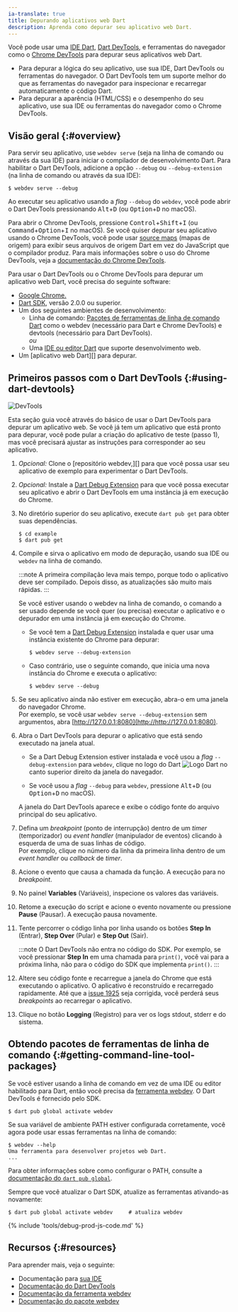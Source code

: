 ```yaml
---
ia-translate: true
title: Depurando aplicativos web Dart
description: Aprenda como depurar seu aplicativo web Dart.
---
```


Você pode usar uma [IDE Dart][IDE], [Dart DevTools][], e ferramentas do
navegador como o [Chrome DevTools][] para depurar seus aplicativos web Dart.

* Para depurar a lógica do seu aplicativo, use sua IDE, Dart DevTools ou
  ferramentas do navegador. O Dart DevTools tem um suporte melhor do que as
  ferramentas do navegador para inspecionar e recarregar
  automaticamente o código Dart.
* Para depurar a aparência (HTML/CSS) e o desempenho do seu aplicativo,
  use sua IDE ou ferramentas do navegador como o Chrome DevTools.


## Visão geral {:#overview}

Para servir seu aplicativo, use `webdev serve`
(seja na linha de comando ou através da sua IDE) para iniciar o compilador
de desenvolvimento Dart. Para habilitar o Dart DevTools, adicione a
opção `--debug` ou `--debug-extension`
(na linha de comando ou através da sua IDE):

```console
$ webdev serve --debug
```

Ao executar seu aplicativo usando a *flag* `--debug` do `webdev`,
você pode abrir o Dart DevTools pressionando
<kbd>Alt</kbd>+<kbd>D</kbd>
(ou <kbd>Option</kbd>+<kbd>D</kbd> no macOS).

Para abrir o Chrome DevTools, pressione <kbd>Control</kbd>+<kbd>Shift</kbd>+<kbd>I</kbd>
(ou <kbd>Command</kbd>+<kbd>Option</kbd>+<kbd>I</kbd> no macOS).
Se você quiser depurar seu aplicativo usando o Chrome DevTools,
você pode usar [source maps][] (mapas de origem) para exibir seus arquivos de origem Dart
em vez do JavaScript que o compilador produz.
Para mais informações sobre o uso do Chrome DevTools,
veja a [documentação do Chrome DevTools][Chrome DevTools].

[source maps]: https://developer.chrome.com/docs/devtools/javascript/source-maps/

Para usar o Dart DevTools ou o Chrome DevTools para depurar um aplicativo
web Dart, você precisa do seguinte software:

* [Google Chrome.][Google Chrome]
* [Dart SDK][], versão 2.0.0 ou superior.
* Um dos seguintes ambientes de desenvolvimento:
  * Linha de comando: [Pacotes de ferramentas de linha de comando Dart][cl-tools]
    como o webdev (necessário para Dart e Chrome DevTools) e
    devtools (necessário para Dart DevTools).
    <br>_ou_
  * Uma [IDE ou editor Dart][IDE] que suporte desenvolvimento web.
* Um [aplicativo web Dart][] para depurar.

[cl-tools]: #getting-command-line-tool-packages

## Primeiros passos com o Dart DevTools {:#using-dart-devtools}

<img src="/assets/img/dart-devtools-screenshot.png" alt="DevTools">

Esta seção guia você através do básico de
usar o Dart DevTools para depurar um aplicativo web.
Se você já tem um aplicativo que está pronto para depurar,
você pode pular a criação do aplicativo de teste (passo 1),
mas você precisará ajustar as instruções para corresponder ao seu aplicativo.

1. _Opcional:_ Clone o [repositório webdev,][] para que você possa usar seu aplicativo de exemplo
   para experimentar o Dart DevTools.

1. _Opcional:_ Instale a [Dart Debug Extension][]
   para que você possa executar seu aplicativo e abrir o Dart DevTools
   em uma instância já em execução do Chrome.

1. No diretório superior do seu aplicativo, execute `dart pub get` para obter suas dependências.

   ```console
   $ cd example
   $ dart pub get
   ```

1. Compile e sirva o aplicativo em modo de depuração,
   usando sua IDE ou `webdev` na linha de comando.

   :::note
   A primeira compilação leva mais tempo,
   porque todo o aplicativo deve ser compilado.
   Depois disso, as atualizações são muito mais rápidas.
   :::

   Se você estiver usando o webdev na linha de comando,
   o comando a ser usado depende se você quer (ou precisa) executar
   o aplicativo e o depurador em uma instância já em execução do Chrome.

   * Se você tem a [Dart Debug Extension][] instalada e quer usar
     uma instância existente do Chrome para depurar:

     ```console
     $ webdev serve --debug-extension
     ```

   * Caso contrário, use o seguinte comando,
     que inicia uma nova instância do Chrome
     e executa o aplicativo:

     ```console
     $ webdev serve --debug
     ```

1. Se seu aplicativo ainda não estiver em execução, abra-o em uma janela do navegador Chrome.
   <br>
   Por exemplo, se você usar `webdev serve --debug-extension` sem argumentos,
   abra [http://127.0.0.1:8080](http://http://127.0.0.1:8080).

1. Abra o Dart DevTools para depurar o aplicativo que está sendo executado na janela atual.

   * Se a Dart Debug Extension estiver instalada e
     você usou a *flag* `--debug-extension` para `webdev`,
     clique no logo do Dart
     <img src="/assets/img/logo/dart-64.png" alt="Logo Dart" class="align-baseline text-icon">
     no canto superior direito da janela do navegador.
     
   * Se você usou a *flag* `--debug` para `webdev`,
     pressione <kbd>Alt</kbd>+<kbd>D</kbd>
     (ou <kbd>Option</kbd>+<kbd>D</kbd> no macOS).
   
   A janela do Dart DevTools aparece
   e exibe o código fonte do arquivo principal do seu aplicativo.

1. Defina um *breakpoint* (ponto de interrupção) dentro de um *timer* (temporizador) ou *event handler* (manipulador de eventos)
   clicando à esquerda de uma de suas linhas de código.
   <br>
   Por exemplo, clique no número da linha da primeira linha dentro de
   um *event handler* ou *callback* de *timer*.

1. Acione o evento que causa a chamada da função.
   A execução para no *breakpoint*.

1. No painel **Variables** (Variáveis), inspecione os valores das variáveis.

1. Retome a execução do script e acione o evento novamente ou pressione **Pause** (Pausar).
   A execução pausa novamente.

1. Tente percorrer o código linha por linha usando os
   botões **Step In** (Entrar), **Step Over** (Pular) e **Step Out** (Sair).

   :::note
   O Dart DevTools não entra no código do SDK.
   Por exemplo, se você pressionar **Step In** em uma chamada para `print()`,
   você vai para a próxima linha, não para o código do SDK que implementa `print()`.
   :::

1. Altere seu código fonte e recarregue a janela do Chrome que está executando o aplicativo.
   O aplicativo é reconstruído e recarregado rapidamente.
   Até que a [issue 1925][] seja corrigida,
   você perderá seus *breakpoints* ao recarregar o aplicativo.

1. Clique no botão **Logging** (Registro) para ver os logs stdout, stderr e do sistema.


## Obtendo pacotes de ferramentas de linha de comando {:#getting-command-line-tool-packages}

Se você estiver usando a linha de comando em vez de uma IDE ou editor habilitado para Dart,
então você precisa da [ferramenta webdev][webdev].
O Dart DevTools é fornecido pelo SDK.

```console
$ dart pub global activate webdev
```

Se sua variável de ambiente PATH estiver configurada corretamente,
você agora pode usar essas ferramentas na linha de comando:

```console
$ webdev --help
Uma ferramenta para desenvolver projetos web Dart.
...
```

Para obter informações sobre como configurar o PATH, consulte a
[documentação do `dart pub global`][dart pub global documentation].

Sempre que você atualizar o Dart SDK,
atualize as ferramentas ativando-as novamente:

```console
$ dart pub global activate webdev     # atualiza webdev
```

{% include 'tools/debug-prod-js-code.md' %}

## Recursos {:#resources}

Para aprender mais, veja o seguinte:

* Documentação para [sua IDE][IDE]
* [Documentação do Dart DevTools][Dart DevTools]
* [Documentação da ferramenta webdev][webdev]
* [Documentação do pacote webdev][webdev-pkg]

[Chrome DevTools]: https://developer.chrome.com/docs/devtools/
[Dart Debug Extension]: https://chrome.google.com/webstore/detail/dart-debug-extension/eljbmlghnomdjgdjmbdekegdkbabckhm
[Dart DevTools]: /tools/dart-devtools
[IDE]: /tools#editors
[Dart SDK]: /get-dart
[Dart web app]: /web
[Google Chrome]: https://www.google.com/chrome
[issue 1925]: https://github.com/flutter/devtools/issues/1925
[JavaScript debugging reference]: https://developer.chrome.com/docs/devtools/javascript/reference/
[dart pub global documentation]: /tools/pub/cmd/pub-global
[webdev]: /tools/webdev
[webdev repo,]: {{site.repo.dart.org}}/webdev
[webdev-pkg]: {{site.pub-pkg}}/webdev
